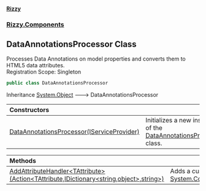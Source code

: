 #### [Rizzy](index 'index')
### [Rizzy.Components](Rizzy.Components 'Rizzy.Components')

## DataAnnotationsProcessor Class

Processes Data Annotations on model properties and converts them to HTML5 data attributes.  
Registration Scope: Singleton

```csharp
public class DataAnnotationsProcessor
```

Inheritance [System.Object](https://docs.microsoft.com/en-us/dotnet/api/System.Object 'System.Object') &#129106; DataAnnotationsProcessor

| Constructors | |
| :--- | :--- |
| [DataAnnotationsProcessor(IServiceProvider)](Rizzy.Components.DataAnnotationsProcessor.DataAnnotationsProcessor(System.IServiceProvider) 'Rizzy.Components.DataAnnotationsProcessor.DataAnnotationsProcessor(System.IServiceProvider)') | Initializes a new instance of the [DataAnnotationsProcessor](Rizzy.Components.DataAnnotationsProcessor 'Rizzy.Components.DataAnnotationsProcessor') class. |

| Methods | |
| :--- | :--- |
| [AddAttributeHandler&lt;TAttribute&gt;(Action&lt;TAttribute,IDictionary&lt;string,object&gt;,string&gt;)](Rizzy.Components.DataAnnotationsProcessor.AddAttributeHandler_TAttribute_(System.Action_TAttribute,System.Collections.Generic.IDictionary_string,object_,string_) 'Rizzy.Components.DataAnnotationsProcessor.AddAttributeHandler<TAttribute>(System.Action<TAttribute,System.Collections.Generic.IDictionary<string,object>,string>)') | Adds a custom handler for a specific type of [System.ComponentModel.DataAnnotations.ValidationAttribute](https://docs.microsoft.com/en-us/dotnet/api/System.ComponentModel.DataAnnotations.ValidationAttribute 'System.ComponentModel.DataAnnotations.ValidationAttribute'). |

